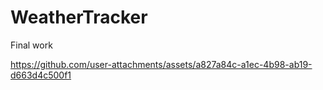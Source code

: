 # WeatherTracker
Final work



https://github.com/user-attachments/assets/a827a84c-a1ec-4b98-ab19-d663d4c500f1

